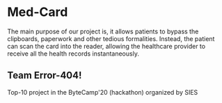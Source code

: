 # Med-Card
The main purpose of our project is, it allows patients to bypass the clipboards, paperwork and other tedious formalities. Instead, the patient can scan the card into the reader, allowing the healthcare provider to receive all the health records instantaneously.

## Team Error-404!
Top-10 project in the ByteCamp'20 (hackathon) organized by SIES 
<br />


